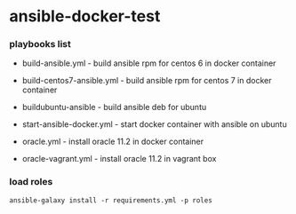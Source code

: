 # ansible-docker-test

### playbooks list

* build-ansible.yml - build ansible rpm for centos 6 in docker container

* build-centos7-ansible.yml - build ansible rpm for centos 7 in docker container

* buildubuntu-ansible - build ansible deb for ubuntu

* start-ansible-docker.yml - start docker container with ansible on ubuntu

* oracle.yml - install oracle 11.2 in docker container

* oracle-vagrant.yml - install oracle 11.2 in vagrant box

### load roles

`ansible-galaxy install -r requirements.yml -p roles`
